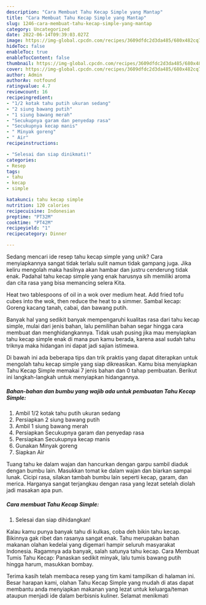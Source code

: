 ```yaml
---
description: "Cara Membuat Tahu Kecap Simple yang Mantap"
title: "Cara Membuat Tahu Kecap Simple yang Mantap"
slug: 1246-cara-membuat-tahu-kecap-simple-yang-mantap
category: Uncategorized
date: 2022-06-14T09:39:03.027Z
image: https://img-global.cpcdn.com/recipes/3609dfdc2d3da485/680x482cq70/tahu-kecap-simple-foto-resep-utama.jpg
hideToc: false
enableToc: true
enableTocContent: false
thumbnail: https://img-global.cpcdn.com/recipes/3609dfdc2d3da485/680x482cq70/tahu-kecap-simple-foto-resep-utama.jpg
cover: https://img-global.cpcdn.com/recipes/3609dfdc2d3da485/680x482cq70/tahu-kecap-simple-foto-resep-utama.jpg
author: Admin
authorAv: notfound
ratingvalue: 4.7
reviewcount: 16
recipeingredient:
- "1/2 kotak tahu putih ukuran sedang"
- "2 siung bawang putih"
- "1 siung bawang merah"
- "Secukupnya garam dan penyedap rasa"
- "Secukupnya kecap manis"
- " Minyak goreng"
- " Air"
recipeinstructions:

- "Selesai dan siap dinikmati!"
categories:
- Resep
tags:
- tahu
- kecap
- simple

katakunci: tahu kecap simple 
nutrition: 120 calories
recipecuisine: Indonesian
preptime: "PT32M"
cooktime: "PT42M"
recipeyield: "1"
recipecategory: Dinner

---
```





Sedang mencari ide resep tahu kecap simple yang unik? Cara menyiapkannya sangat tidak terlalu sulit namun tidak gampang juga. Jika keliru mengolah maka hasilnya akan hambar dan justru cenderung tidak enak. Padahal tahu kecap simple yang enak harusnya sih memiliki aroma dan cita rasa yang bisa memancing selera Kita.





Heat two tablespoons of oil in a wok over medium heat. Add fried tofu cubes into the wok, then reduce the heat to a simmer. Sambal kecap: Goreng kacang tanah, cabai, dan bawang putih.

Banyak hal yang sedikit banyak mempengaruhi kualitas rasa dari tahu kecap simple, mulai dari jenis bahan, lalu pemilihan bahan segar hingga cara membuat dan menghidangkannya. Tidak usah pusing jika mau menyiapkan tahu kecap simple enak di mana pun kamu berada, karena asal sudah tahu triknya maka hidangan ini dapat jadi sajian istimewa.






Di bawah ini ada beberapa tips dan trik praktis yang dapat diterapkan untuk mengolah tahu kecap simple yang siap dikreasikan. Kamu bisa menyiapkan Tahu Kecap Simple memakai 7 jenis bahan dan 0 tahap pembuatan. Berikut ini langkah-langkah untuk menyiapkan hidangannya.

<!--inarticleads1-->

##### Bahan-bahan dan bumbu yang wajib ada untuk pembuatan Tahu Kecap Simple:

1. Ambil 1/2 kotak tahu putih ukuran sedang
1. Persiapkan 2 siung bawang putih
1. Ambil 1 siung bawang merah
1. Persiapkan Secukupnya garam dan penyedap rasa
1. Persiapkan Secukupnya kecap manis
1. Gunakan  Minyak goreng
1. Siapkan  Air


Tuang tahu ke dalam wajan dan hancurkan dengan garpu sambil diaduk dengan bumbu lain. Masukkan tomat ke dalam wajan dan biarkan sampai lunak. Cicipi rasa, silakan tambah bumbu lain seperti kecap, garam, dan merica. Harganya sangat terjangkau dengan rasa yang lezat setelah diolah jadi masakan apa pun. 

<!--inarticleads2-->

##### Cara membuat Tahu Kecap Simple:


1. Selesai dan siap dihidangkan!

Kalau kamu punya banyak tahu di kulkas, coba deh bikin tahu kecap. Bikinnya gak ribet dan rasanya sangat enak. Tahu merupakan bahan makanan olahan kedelai yang digemari hampir seluruh masyarakat Indonesia. Ragamnya ada banyak, salah satunya tahu kecap. Cara Membuat Tumis Tahu Kecap: Panaskan sedikit minyak, lalu tumis bawang putih hingga harum, masukkan bombay. 

Terima kasih telah membaca resep yang tim kami tampilkan di halaman ini. Besar harapan kami, olahan Tahu Kecap Simple yang mudah di atas dapat membantu anda menyiapkan makanan yang lezat untuk keluarga/teman ataupun menjadi ide dalam berbisnis kuliner. Selamat menikmati
